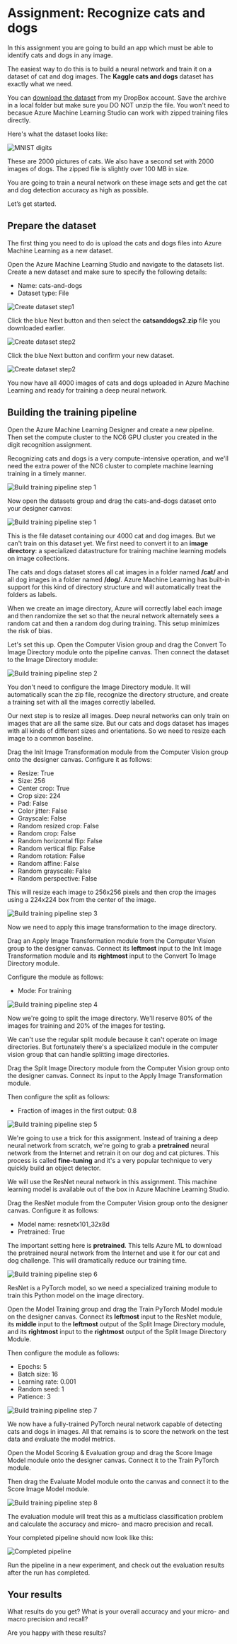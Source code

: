 # Assignment: Recognize cats and dogs

In this assignment you are going to build an app which must be able to identify cats and dogs in any image. 

The easiest way to do this is to build a neural network and train it on a dataset of cat and dog images. The **Kaggle cats and dogs** dataset has exactly what we need.

You can [download the dataset](https://www.dropbox.com/s/dnhezyz3g6i8s88/catsanddogs2.zip?dl=1) from my DropBox account. Save the archive in a local folder but make sure you DO NOT unzip the file. You won't need to becasue Azure Machine Learning Studio can work with zipped training files directly.

Here's what the dataset looks like:

![MNIST digits](./assets/datafile.png)

These are 2000 pictures of cats. We also have a second set with 2000 images of dogs. The zipped file is slightly over 100 MB in size.

You are going to train a neural network on these image sets and get the cat and dog detection accuracy as high as possible.

Let’s get started. 

## Prepare the dataset

The first thing you need to do is upload the cats and dogs files into Azure Machine Learning as a new dataset. 

Open the Azure Machine Learning Studio and navigate to the datasets list. Create a new dataset and make sure to specify the following details:

* Name: cats-and-dogs
* Dataset type: File

![Create dataset step1](./assets/new/image2.png)

Click the blue Next button and then select the **catsanddogs2.zip** file you downloaded earlier. 

![Create dataset step2](./assets/new/image4.png)

Click the blue Next button and confirm your new dataset.

![Create dataset step2](./assets/new/image6.png)

You now have all 4000 images of cats and dogs uploaded in Azure Machine Learning and ready for training a deep neural network. 

## Building the training pipeline

Open the Azure Machine Learning Designer and create a new pipeline. Then set the compute cluster to the NC6 GPU cluster you created in the digit recognition assignment.

Recognizing cats and dogs is a very compute-intensive operation, and we'll need the extra power of the NC6 cluster to complete machine learning training in a timely manner.

![Build training pipeline step 1](./assets/new/image14.png)

Now open the datasets group and drag the cats-and-dogs dataset onto your designer canvas:

![Build training pipeline step 1](./assets/new/image16.png)

This is the file dataset containing our 4000 cat and dog images. But we can't train on this dataset yet. We first need to convert it to an **image directory**: a specialized datastructure for training machine learning models on image collections.

The cats and dogs dataset stores all cat images in a folder named **/cat/** and all dog images in a folder named **/dog/**. Azure Machine Learning has built-in support for this kind of directory structure and will automatically treat the folders as labels.

When we create an image directory, Azure will correctly label each image and then randomize the set so that the neural network alternately sees a random cat and then a random dog during training. This setup minimizes the risk of bias. 

Let's set this up. Open the Computer Vision group and drag the Convert To Image Directory module onto the pipeline canvas. Then connect the dataset to the Image Directory module:

![Build training pipeline step 2](./assets/new/image17.png)

You don't need to configure the Image Directory module. It will automatically scan the zip file, recognize the directory structure, and create a training set with all the images correctly labelled.

Our next step is to resize all images. Deep neural networks can only train on images that are all the same size. But our cats and dogs dataset has images with all kinds of different sizes and orientations. So we need to resize each image to a common baseline. 

Drag the Init Image Transformation module from the Computer Vision group onto the designer canvas. Configure it as follows:

* Resize: True
* Size: 256
* Center crop: True
* Crop size: 224
* Pad: False
* Color jitter: False
* Grayscale: False
* Random resized crop: False
* Random crop: False
* Random horizontal flip: False
* Random vertical flip: False
* Random rotation: False
* Random affine: False
* Random grayscale: False
* Random perspective: False

This will resize each image to 256x256 pixels and then crop the images using a 224x224 box from the center of the image.

![Build training pipeline step 3](./assets/new/image19.png)

Now we need to apply this image transformation to the image directory. 

Drag an Apply Image Transformation module from the Computer Vision group to the designer canvas. Connect its **leftmost** input to the Init Image Transformation module and its **rightmost** input to the Convert To Image Directory module. 

Configure the module as follows:

* Mode: For training

![Build training pipeline step 4](./assets/new/image23.png)

Now we're going to split the image directory. We'll reserve 80% of the images for training and 20% of the images for testing. 

We can't use the regular split module because it can't operate on image directories. But fortunately there's a specialized module in the computer vision group that can handle splitting image directories. 

Drag the Split Image Directory module from the Computer Vision group onto the designer canvas. Connect its input to the Apply Image Transformation module.

Then configure the split as follows:

* Fraction of images in the first output: 0.8

![Build training pipeline step 5](./assets/new/image25.png)

We're going to use a trick for this assignment. Instead of training a deep neural network from scratch, we're going to grab a **pretrained** neural network from the Internet and retrain it on our dog and cat pictures. This process is called **fine-tuning** and it's a very popular technique to very quickly build an object detector. 

We will use the ResNet neural network in this assignment. This machine learning model is available out of the box in Azure Machine Learning Studio. 

Drag the ResNet module from the Computer Vision group onto the designer canvas. Configure it as follows:

* Model name: resnetx101_32x8d
* Pretrained: True

The important setting here is **pretrained**. This tells Azure ML to download the pretrained neural network from the Internet and use it for our cat and dog challenge. This will dramatically reduce our training time.

![Build training pipeline step 6](./assets/new/image27.png)

ResNet is a PyTorch model, so we need a specialized training module to train this Python model on the image directory. 

Open the Model Training group and drag the Train PyTorch Model module on the designer canvas. Connect its **leftmost** input to the ResNet module, its **middle** input to the **leftmost** output of the Split Image Directory module, and its **rightmost** input to the **rightmost** output of the Split Image Directory Module. 

Then configure the module as follows:

* Epochs: 5
* Batch size: 16
* Learning rate: 0.001
* Random seed: 1
* Patience: 3

![Build training pipeline step 7](./assets/new/image30.png)

We now have a fully-trained PyTorch neural network capable of detecting cats and dogs in images. All that remains is to score the network on the test data and evaluate the model metrics. 

Open the Model Scoring & Evaluation group and drag the Score Image Model module onto the designer canvas. Connect it to the Train PyTorch module. 

Then drag the Evaluate Model module onto the canvas and connect it to the Score Image Model module.

![Build training pipeline step 8](./assets/new/image32.png)

The evaluation module will treat this as a multiclass classification problem and calculate the accuracy and micro- and macro precision and recall. 

Your completed pipeline should now look like this:

![Completed pipeline](./assets/new/image33.png)

Run the pipeline in a new experiment, and check out the evaluation results after the run has completed.

## Your results

What results do you get? What is your overall accuracy and your micro- and macro precision and recall? 

Are you happy with these results?

